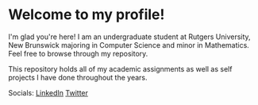 # Welcome to my profile!
I'm glad you're here! I am an undergraduate student at Rutgers University, New Brunswick majoring in Computer Science and minor in Mathematics. Feel free to browse through my repository.

This repository holds all of my academic assignments as well as self projects I have done throughout the years. 

Socials:
[LinkedIn](https://www.linkedin.com/in/pradhyum-krishnan-658589205)
[Twitter](https://twitter.com/kpradhyum)
